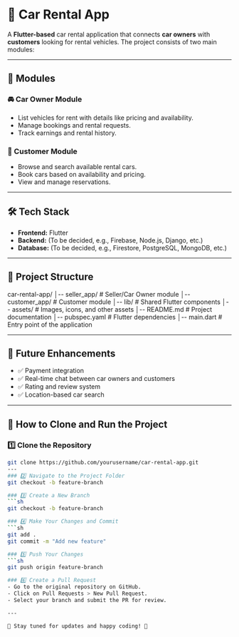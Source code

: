 # **🚗 Car Rental App**  

A **Flutter-based** car rental application that connects **car owners** with **customers** looking for rental vehicles. The project consists of two main modules:  

---

## **📌 Modules**  

### **🚘 Car Owner Module**  
- List vehicles for rent with details like pricing and availability.  
- Manage bookings and rental requests.  
- Track earnings and rental history.  

### **🏁 Customer Module**  
- Browse and search available rental cars.  
- Book cars based on availability and pricing.  
- View and manage reservations.  

---

## **🛠️ Tech Stack**  
- **Frontend:** Flutter  
- **Backend:** (To be decided, e.g., Firebase, Node.js, Django, etc.)  
- **Database:** (To be decided, e.g., Firestore, PostgreSQL, MongoDB, etc.)  

---

## 📂 **Project Structure** 
car-rental-app/ │-- seller_app/ # Seller/Car Owner module │-- customer_app/ # Customer module │-- lib/ # Shared Flutter components │-- assets/ # Images, icons, and other assets │-- README.md # Project documentation │-- pubspec.yaml # Flutter dependencies │-- main.dart # Entry point of the application

---

## **🚀 Future Enhancements** 
- ✅ Payment integration  
- ✅ Real-time chat between car owners and customers  
- ✅ Rating and review system  
- ✅ Location-based car search  

---

## 🔄 How to Clone and Run the Project 

### 1️⃣ Clone the Repository
```sh
git clone https://github.com/yourusername/car-rental-app.git
---
### 2️⃣ Navigate to the Project Folder
git checkout -b feature-branch

### 3️⃣ Create a New Branch
```sh
git checkout -b feature-branch

### 4️⃣ Make Your Changes and Commit
```sh
git add .
git commit -m "Add new feature"

### 5️⃣ Push Your Changes
```sh
git push origin feature-branch

### 6️⃣ Create a Pull Request
- Go to the original repository on GitHub.
- Click on Pull Requests > New Pull Request.
- Select your branch and submit the PR for review.

---

🚀 Stay tuned for updates and happy coding! 🚀



